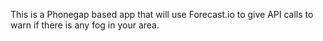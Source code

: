 This is a Phonegap based app that will use Forecast.io to give API calls to warn if there is any fog in your area.
